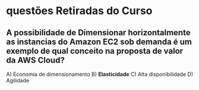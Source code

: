 # questões Retiradas do Curso

## A possibilidade de Dimensionar horizontalmente as instancias do Amazon EC2 sob demanda é um exemplo de qual conceito na proposta de valor da AWS Cloud?

A) Economia de dimensionamento
B) **Elasticidade**
C) Alta disponibilidade
D) Agilidade